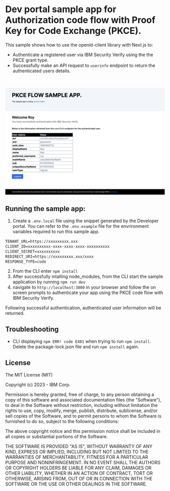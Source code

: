 # Dev portal sample app for Authorization code flow with Proof Key for Code Exchange (PKCE).
This sample shows how to use the openid-client library with Next.js to:
 - Authenticate a registered user via IBM Security Verify using the the PKCE grant type.
 - Successfully make an API request to `userinfo` endpoint to return the authenticated users details.

<br>

![screenshot](screenshot.png)

## Running the sample app:
1. Create a `.env.local` file using the snippet generated by the Developer portal. You can refer to the `.env.example` file for the envrironment variables required to run this sample app.
```
TENANT_URL=https://xxxxxxxxx.xxx
CLIENT_ID=xxxxxxxxxx-xxxx-xxxx-xxxx-xxxxxxxxxx
CLIENT_SECRET=xxxxxxxxxx
REDIRECT_URI=https://xxxxxxxxx.xxx/xxxx
RESPONSE_TYPE=code
```
2. From the CLI enter `npm install`
3. After successfully intalling node_modules, from the CLI start the sample application by running `npm run dev`
4. navigate to `http://localhost:3000` in your browser and follow the on screen prompts to authenticate your app using the PKCE code flow with IBM Security Verify.

Following successful authentication, authenticated user information will be returned.

## Troubleshooting
- CLI displaying `npm ERR! code E401` when trying to run `npm install`. Delete the package-lock.json file and run `npm install` again.


## License

The MIT License (MIT)

Copyright (c) 2023 - IBM Corp.

Permission is hereby granted, free of charge, to any person obtaining a copy of this software and associated documentation files (the "Software"), to deal in the Software without restriction, including without limitation the rights to use, copy, modify, merge, publish, distribute, sublicense, and/or sell copies of the Software, and to permit persons to whom the Software is furnished to do so, subject to the following conditions:

The above copyright notice and this permission notice shall be included in all copies or substantial portions of the Software.

THE SOFTWARE IS PROVIDED "AS IS", WITHOUT WARRANTY OF ANY KIND, EXPRESS OR IMPLIED, INCLUDING BUT NOT LIMITED TO THE WARRANTIES OF MERCHANTABILITY, FITNESS FOR A PARTICULAR PURPOSE AND NONINFRINGEMENT. IN NO EVENT SHALL THE AUTHORS OR COPYRIGHT HOLDERS BE LIABLE FOR ANY CLAIM, DAMAGES OR OTHER LIABILITY, WHETHER IN AN ACTION OF CONTRACT, TORT OR OTHERWISE, ARISING FROM, OUT OF OR IN CONNECTION WITH THE SOFTWARE OR THE USE OR OTHER DEALINGS IN THE SOFTWARE.